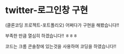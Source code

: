 # twitter-로그인창 구현

(클론코딩 프로젝트-포트폴리오)
어쩌다가 구현을 해봤습니다!!

부족한 만큼 열심히 하겠습니다!! ㅎㅎㅎ

코드는 크롬 콘솔창에 있는것을 사용하여 코딩을 하였습니다!! 
